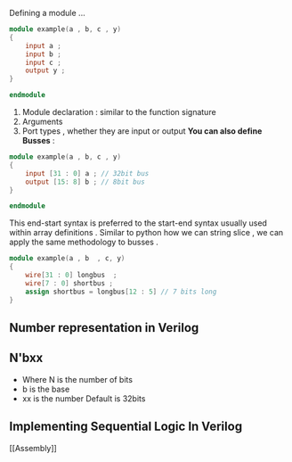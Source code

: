 Defining a module ... 

```verilog 
module example(a , b, c , y) 
{
	input a ;
	input b ;
	input c ;
	output y ;
}

endmodule
```
1) Module declaration : similar to the function signature 
2) Arguments 
3) Port types , whether they are input or output 
**You can also define Busses** : 
```verilog
module example(a , b, c , y) 
{
	input [31 : 0] a ; // 32bit bus 
	output [15: 8] b ; // 8bit bus 
}

endmodule
```

This end-start syntax is preferred to the start-end syntax usually used within array definitions . Similar to python how we can string slice , we can apply the same methodology to busses . 
```verilog 
module example(a , b  , c, y)
{
	wire[31 : 0] longbus  ; 
	wire[7 : 0] shortbus ; 
	assign shortbus = longbus[12 : 5] // 7 bits long 
}
```
## Number representation in Verilog 
## N'bxx 
- Where N is the number of bits 
- b is the base 
- xx is the number 
Default is 32bits 

## Implementing Sequential Logic In Verilog 


[[Assembly]]